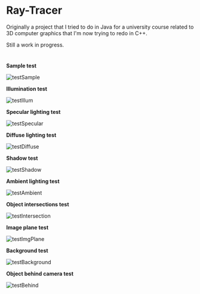 # Ray-Tracer

Originally a project that I tried to do in Java for a university course related to 3D computer graphics that I'm now trying to redo in C++.

Still a work in progress.

#


**Sample test**

![testSample](https://github.com/user-attachments/assets/81651620-3ab6-41f9-82a7-276fcebf8646)

**Illumination test**

![testIllum](https://github.com/user-attachments/assets/02ce35bf-3890-4a7e-ab29-24c9f30e10fc)

**Specular lighting test**

![testSpecular](https://github.com/user-attachments/assets/6103a6f2-7513-4251-987a-a67b84a026fd)

**Diffuse lighting test**

![testDiffuse](https://github.com/user-attachments/assets/7978c1b3-95f7-4e9c-b0fc-00f3ecaed512)

**Shadow test**

![testShadow](https://github.com/user-attachments/assets/cb111d65-611e-4aa1-bd2b-b891ab30892f)

**Ambient lighting test**

![testAmbient](https://github.com/user-attachments/assets/204528b0-fb01-495c-94e9-da1314d476bb)

**Object intersections test**

![testIntersection](https://github.com/user-attachments/assets/7597bd57-81a1-471b-89b2-0beb1c1b0d57)

**Image plane test**

![testImgPlane](https://github.com/user-attachments/assets/bf02050d-60d5-4a89-b48d-80b6bcf3d584)

**Background test**

![testBackground](https://github.com/user-attachments/assets/94dbd269-6149-49f6-8751-6adeaca7aad8)

**Object behind camera test**

![testBehind](https://github.com/user-attachments/assets/891857f8-824f-47af-8a82-b5b12263198f)
